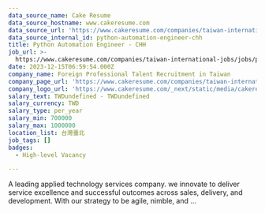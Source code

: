 ```yaml
---
data_source_name: Cake Resume
data_source_hostname: www.cakeresume.com
data_source_url: 'https://www.cakeresume.com/companies/taiwan-international-jobs/jobs'
data_source_internal_id: python-automation-engineer-chh
title: Python Automation Engineer - CHH
job_url: >-
  https://www.cakeresume.com/companies/taiwan-international-jobs/jobs/python-automation-engineer-chh
date: 2023-12-15T06:59:54.000Z
company_name: Foreign Professional Talent Recruitment in Taiwan
company_page_url: 'https://www.cakeresume.com/companies/taiwan-international-jobs'
company_logo_url: 'https://www.cakeresume.com/_next/static/media/cakeresume.e1c03867.svg'
salary_text: TWDundefined - TWDundefined
salary_currency: TWD
salary_type: per_year
salary_min: 700000
salary_max: 1000000
location_list: 台灣臺北
job_tags: []
badges:
  - High-level Vacancy

---
```


A leading applied technology services company. we innovate to deliver service excellence and successful outcomes across sales, delivery, and development. With our strategy to be agile, nimble, and ...